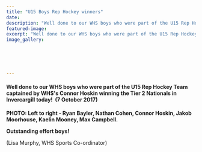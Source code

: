 ```yaml
---
title: "U15 Boys Rep Hockey winners"
date: 
description: "Well done to our WHS boys who were part of the U15 Rep Hockey Team captained by WHS's Connor Hoskin winning the Tier 2 nationals in Invercargill..."
featured-image: 
excerpt: "Well done to our WHS boys who were part of the U15 Rep Hockey Team captained by WHS's Connor Hoskin winning the Tier 2 nationals in Invercargill today, 7 October 2017."
image_gallery:
    
    
    
    
    
---
```


<h4>Well done to our WHS boys who were part of the U15 Rep Hockey Team captained by WHS's Connor Hoskin winning the Tier 2 Nationals in Invercargill today!&nbsp; (7 October 2017)</h4>
<p><span><strong>PHOTO: Left to right - Ryan Bayler, Nathan Cohen, Connor Hoskin, Jakob Moorhouse, Kaelin Mooney, Max Campbell.</strong></span></p>
<p><strong>Outstanding effort boys!</strong></p>
<p>(Lisa Murphy, WHS Sports Co-ordinator)</p>

